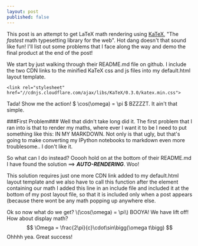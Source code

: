 ```yaml
---
layout: post
published: false
---
```



This post is an attempt to get LaTeX math rendering using [KaTeX](https://khan.github.io/KaTeX/), "The _fastest_ math typesetting library for the web". Hot dang doesn't that sound like fun! I'll list out some problems that I face along the way and demo the final product at the end of the post!

We start by just walking through their README.md file on github. I include the two CDN links to the minified KaTeX css and js files into my default.html layout template. 

	<link rel="stylesheet" href="//cdnjs.cloudflare.com/ajax/libs/KaTeX/0.3.0/katex.min.css">
<script src="//cdnjs.cloudflare.com/ajax/libs/KaTeX/0.3.0/katex.min.js"></script>

Tada! Show me the action! \$ \cos(\omega) = \pi \$
BZZZZT. It ain't that simple.

###First Problem###
Well that didn't take long did it. The first problem that I ran into is that to render my maths, where ever I want it to be I need to put something like this:
	<script>katex.render("\cos(\omega) = \pi", element);</script>
IN MY MARKDOWN. Not only is that ugly, but that's going to make converting my IPython notebooks to markdown even more troublesome.. I don't like it.

So what can I do instead? Ooooh hold on at the bottom of their README.md I have found the solution ==> __*AUTO-RENDERING*__. Woo!

This solution requires just one more CDN link added to my default.html layout template
	<script src="//cdnjs.cloudflare.com/ajax/libs/KaTeX/0.5.1/contrib/auto-render.min.js"></script>
and we also have to call this function after the element containing our math
	<script>renderMathInElement(document.getElementById("example"));</script>
I added this line in an include file and included it at the bottom of my post layout file, so that it is included only when a post appears (because there wont be any math popping up anywhere else.

Ok so now what do we get? \\(\cos(\omega) = \pi\\) 
BOOYA! We have lift off!
How about display math? 
$$ \Omega = \frac{2\pi}{c}\cdot\sin\bigg(\omega t\bigg) $$
Ohhhh yea. Great success!









